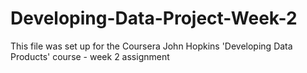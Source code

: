 # Developing-Data-Project-Week-2

This file was set up for the Coursera John Hopkins 'Developing Data Products' course - week 2 assignment
